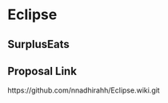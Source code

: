 # Eclipse
<h2>SurplusEats</h2>

<h2>Proposal Link</h2>
https://github.com/nnadhirahh/Eclipse.wiki.git

